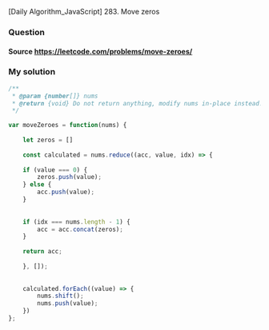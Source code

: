 [Daily Algorithm_JavaScript] 283. Move zeros

### Question

#### Source https://leetcode.com/problems/move-zeroes/

### My solution

```javascript
/**
 * @param {number[]} nums
 * @return {void} Do not return anything, modify nums in-place instead.
 */

var moveZeroes = function(nums) {
    
    let zeros = []
    
    const calculated = nums.reduce((acc, value, idx) => {
        
    if (value === 0) {
        zeros.push(value);
    } else {
        acc.push(value);
    }
        
    
    if (idx === nums.length - 1) {
        acc = acc.concat(zeros);
    }
        
    return acc;
        
    }, []);
    
    
    calculated.forEach((value) => {
        nums.shift();
        nums.push(value);
    })
};
```